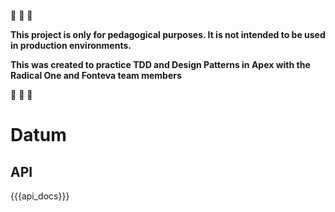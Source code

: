🚧 🚧 🚧

**This project is only for pedagogical purposes. It is not intended to be used in production environments.**

**This was created to practice TDD and Design Patterns in Apex with the Radical One and Fonteva team members**

🚧 🚧 🚧

# Datum

## API

{{{api_docs}}}
